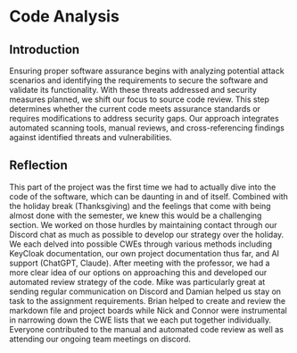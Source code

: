 # Code Analysis

## Introduction

Ensuring proper software assurance begins with analyzing potential attack scenarios and identifying the requirements to secure the software and validate its functionality. With these threats addressed and security measures planned, we shift our focus to source code review. This step determines whether the current code meets assurance standards or requires modifications to address security gaps. Our approach integrates automated scanning tools, manual reviews, and cross-referencing findings against identified threats and vulnerabilities.











## Reflection

This part of the project was the first time we had to actually dive into the code of the software, which can be daunting in and of itself.  Combined with the holiday break (Thanksgiving) and the feelings that come with being almost done with the semester, we knew this would be a challenging section.  We worked on those hurdles by maintaining contact through our Discord chat as much as possible to develop our strategy over the holiday.  We each delved into possible CWEs through various methods including KeyCloak documentation, our own project documentation thus far, and AI support (ChatGPT, Claude).  After meeting with the professor, we had a more clear idea of our options on approaching this and developed our automated review strategy of the code.  Mike was particularly great at sending regular communication on Discord and Damian helped us stay on task to the assignment requirements.  Brian helped to create and review the markdown file and project boards while Nick and Connor were instrumental in narrowing down the CWE lists that we each put together individually.  Everyone contributed to the manual and automated code review as well as attending our ongoing team meetings on discord.
